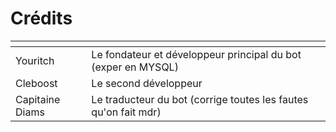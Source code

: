 # Crédits

<table data-view="cards"><thead><tr><th></th><th></th><th></th></tr></thead><tbody><tr><td>Youritch</td><td>Le fondateur et développeur principal du bot (exper en MYSQL)</td><td></td></tr><tr><td>Cleboost</td><td>Le second développeur</td><td></td></tr><tr><td>Capitaine Diams</td><td>Le traducteur du bot (corrige toutes les fautes qu'on fait mdr)</td><td></td></tr></tbody></table>

